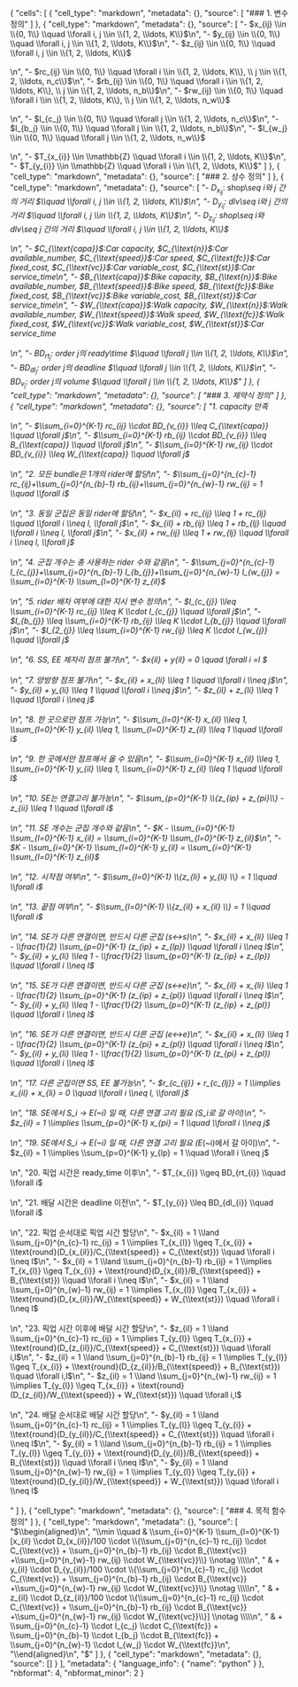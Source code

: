 {
 "cells": [
  {
   "cell_type": "markdown",
   "metadata": {},
   "source": [
    "### 1. 변수 정의"
   ]
  },
  {
   "cell_type": "markdown",
   "metadata": {},
   "source": [
    "- $x_{ij} \\in \\{0, 1\\} \\quad \\forall i, j \\in \\{1, 2, \\ldots, K\\}$\n",
    "- $y_{ij} \\in \\{0, 1\\} \\quad \\forall i, j \\in \\{1, 2, \\ldots, K\\}$\n",
    "- $z_{ij} \\in \\{0, 1\\} \\quad \\forall i, j \\in \\{1, 2, \\ldots, K\\}$ <br><br>\n",
    "- $rc_{ij} \\in \\{0, 1\\} \\quad \\forall i \\in \\{1, 2, \\ldots, K\\}, \\ j \\in \\{1, 2, \\ldots, n_c\\}$\n",
    "- $rb_{ij} \\in \\{0, 1\\} \\quad \\forall i \\in \\{1, 2, \\ldots, K\\}, \\ j \\in \\{1, 2, \\ldots, n_b\\}$\n",
    "- $rw_{ij} \\in \\{0, 1\\} \\quad \\forall i \\in \\{1, 2, \\ldots, K\\}, \\ j \\in \\{1, 2, \\ldots, n_w\\}$ <br><br>\n",
    "- $I_{c_j} \\in \\{0, 1\\} \\quad \\forall j \\in \\{1, 2, \\ldots, n_c\\}$\n",
    "- $I_{b_j} \\in \\{0, 1\\} \\quad \\forall j \\in \\{1, 2, \\ldots, n_b\\}$\n",
    "- $I_{w_j} \\in \\{0, 1\\} \\quad \\forall j \\in \\{1, 2, \\ldots, n_w\\}$ <br><br>\n",
    "- $T_{x_{i}} \\in \\mathbb{Z} \\quad \\forall i \\in \\{1, 2, \\ldots, K\\}$\n",
    "- $T_{y_{i}} \\in \\mathbb{Z} \\quad \\forall i \\in \\{1, 2, \\ldots, K\\}$"
   ]
  },
  {
   "cell_type": "markdown",
   "metadata": {},
   "source": [
    "### 2. 상수 정의"
   ]
  },
  {
   "cell_type": "markdown",
   "metadata": {},
   "source": [
    "- $D_{x_{ij}}$: shop\\_seq $i$와 $j$ 간의 거리 $\\quad \\forall i, j \\in \\{1, 2, \\ldots, K\\}$\n",
    "- $D_{y_{ij}}$: dlv\\_seq $i$와 $j$ 간의 거리 $\\quad \\forall i, j \\in \\{1, 2, \\ldots, K\\}$\n",
    "- $D_{z_{ij}}$: shop\\_seq $i$와 dlv\\_seq $j$ 간의 거리 $\\quad \\forall i, j \\in \\{1, 2, \\ldots, K\\}$ <br><br>\n",
    "- $C_{\\text{capa}}$:Car capacity, $C_{\\text{n}}$:Car available_number, $C_{\\text{speed}}$:Car speed, $C_{\\text{fc}}$:Car fixed_cost, $C_{\\text{vc}}$:Car variable_cost, $C_{\\text{st}}$:Car service_time\n",
    "- $B_{\\text{capa}}$:Bike capacity, $B_{\\text{n}}$:Bike available_number, $B_{\\text{speed}}$:Bike speed, $B_{\\text{fc}}$:Bike fixed_cost, $B_{\\text{vc}}$:Bike variable_cost, $B_{\\text{st}}$:Car service_time\n",
    "- $W_{\\text{capa}}$:Walk capacity, $W_{\\text{n}}$:Walk available_number, $W_{\\text{speed}}$:Walk speed, $W_{\\text{fc}}$:Walk fixed_cost, $W_{\\text{vc}}$:Walk variable_cost, $W_{\\text{st}}$:Car service_time <br><br>\n",
    "- $BD_{rt_{j}}$: order $j$의 ready\\_time $\\quad \\forall j \\in \\{1, 2, \\ldots, K\\}$\n",
    "- $BD_{dl_{j}}$: order $j$의 deadline $\\quad \\forall j \\in \\{1, 2, \\ldots, K\\}$\n",
    "- $BD_{v_{j}}$: order $j$의 volume $\\quad \\forall j \\in \\{1, 2, \\ldots, K\\}$"
   ]
  },
  {
   "cell_type": "markdown",
   "metadata": {},
   "source": [
    "### 3. 제약식 정의"
   ]
  },
  {
   "cell_type": "markdown",
   "metadata": {},
   "source": [
    "1. capacity 만족 <br><br>\n",
    "- $\\sum_{i=0}^{K-1} rc_{ij} \\cdot BD_{v_{i}} \\leq C_{\\text{capa}} \\quad \\forall j$\n",
    "- $\\sum_{i=0}^{K-1} rb_{ij} \\cdot BD_{v_{i}} \\leq B_{\\text{capa}} \\quad \\forall j$\n",
    "- $\\sum_{i=0}^{K-1} rw_{ij} \\cdot BD_{v_{i}} \\leq W_{\\text{capa}} \\quad \\forall j$ <br><br>\n",
    "2. 모든 bundle은 1개의 rider에 할당\n",
    "- $\\sum_{j=0}^{n_{c}-1} rc_{ij}+\\sum_{j=0}^{n_{b}-1} rb_{ij}+\\sum_{j=0}^{n_{w}-1} rw_{ij} = 1 \\quad \\forall i$ <br><br>\n",
    "3. 동일 군집은 동일 rider에 할당\n",
    "- $x_{il} + rc_{ij} \\leq 1 + rc_{lj} \\quad \\forall i \\neq l, \\forall j$\n",
    "- $x_{il} + rb_{ij} \\leq 1 + rb_{lj} \\quad \\forall i \\neq l, \\forall j$\n",
    "- $x_{il} + rw_{ij} \\leq 1 + rw_{lj} \\quad \\forall i \\neq l, \\forall j$ <br><br>\n",
    "4. 군집 개수는 총 사용하는 rider 수와 같음\n",
    "- $\\sum_{j=0}^{n_{c}-1} I_{c_{j}}+\\sum_{j=0}^{n_{b}-1} I_{b_{j}}+\\sum_{j=0}^{n_{w}-1} I_{w_{j}} = \\sum_{i=0}^{K-1} \\sum_{l=0}^{K-1} z_{il}$ <br><br>\n",
    "5. rider 배차 여부에 대한 지시 변수 정의\n",
    "- $I_{c_{j}} \\leq \\sum_{i=0}^{K-1} rc_{ij} \\leq K \\cdot I_{c_{j}} \\quad \\forall j$\n",
    "- $I_{b_{j}} \\leq \\sum_{i=0}^{K-1} rb_{ij} \\leq K \\cdot I_{b_{j}} \\quad \\forall j$\n",
    "- $I_{2_{j}} \\leq \\sum_{i=0}^{K-1} rw_{ij} \\leq K \\cdot I_{w_{j}} \\quad \\forall j$ <br><br>\n",
    "6. SS, EE 제자리 점프 불가\n",
    "- $x_{il} + y_{il} = 0  \\quad \\forall i =l $ <br><br>\n",
    "7. 양방향 점프 불가\n",
    "- $x_{il} + x_{li}  \\leq 1 \\quad \\forall i \\neq j$\n",
    "- $y_{il} + y_{li}  \\leq 1 \\quad \\forall i \\neq j$\n",
    "- $z_{il} + z_{li}  \\leq 1 \\quad \\forall i \\neq j$ <br><br>\n",
    "8. 한 곳으로만 점프 가능\n",
    "- $\\sum_{l=0}^{K-1} x_{il} \\leq 1, \\sum_{l=0}^{K-1} y_{il} \\leq 1, \\sum_{l=0}^{K-1} z_{il} \\leq 1 \\quad \\forall i$ <br><br>\n",
    "9. 한 곳에서만 점프해서 올 수 있음\n",
    "- $\\sum_{i=0}^{K-1} x_{il} \\leq 1, \\sum_{i=0}^{K-1} y_{il} \\leq 1, \\sum_{i=0}^{K-1} z_{il} \\leq 1 \\quad \\forall l$ <br><br>\n",
    "10. SE는 연결고리 불가능\n",
    "- $\\sum_{p=0}^{K-1} \\{z_{ip} + z_{pi}\\} - z_{ii} \\leq 1 \\quad \\forall i$ <br><br>\n",
    "11. SE 개수는 군집 개수와 같음\n",
    "- $K - \\sum_{i=0}^{K-1} \\sum_{l=0}^{K-1} x_{il} = \\sum_{i=0}^{K-1} \\sum_{l=0}^{K-1} z_{il}$\n",
    "- $K - \\sum_{i=0}^{K-1} \\sum_{l=0}^{K-1} y_{il} = \\sum_{i=0}^{K-1} \\sum_{l=0}^{K-1} z_{il}$ <br><br>\n",
    "12. 시작점 여부\n",
    "- $\\sum_{l=0}^{K-1} \\{z_{li} + y_{li} \\} = 1 \\quad \\forall i$ <br><br>\n",
    "13. 끝점 여부\n",
    "- $\\sum_{l=0}^{K-1} \\{z_{il} + x_{il} \\} = 1 \\quad \\forall i$ <br><br>\n",
    "14. SE가 다른 연결이면, 반드시 다른 군집 (s<->s)\n",
    "- $x_{il} + x_{li} \\leq 1 - \\frac{1}{2} \\sum_{p=0}^{K-1} (z_{ip} + z_{lp}) \\quad \\forall i \\neq l$\n",
    "- $y_{il} + y_{li} \\leq 1 - \\frac{1}{2} \\sum_{p=0}^{K-1} (z_{ip} + z_{lp}) \\quad \\forall i \\neq l$ <br><br>\n",
    "15. SE가 다른 연결이면, 반드시 다른 군집 (s<->e)\n",
    "- $x_{il} + x_{li} \\leq 1 - \\frac{1}{2} \\sum_{p=0}^{K-1} (z_{ip} + z_{pl}) \\quad \\forall i \\neq l$\n",
    "- $y_{il} + y_{li} \\leq 1 - \\frac{1}{2} \\sum_{p=0}^{K-1} (z_{ip} + z_{pl}) \\quad \\forall i \\neq l$ <br><br>\n",
    "16. SE가 다른 연결이면, 반드시 다른 군집 (e<->e)\n",
    "- $x_{il} + x_{li} \\leq 1 - \\frac{1}{2} \\sum_{p=0}^{K-1} (z_{pi} + z_{pl}) \\quad \\forall i \\neq l$\n",
    "- $y_{il} + y_{li} \\leq 1 - \\frac{1}{2} \\sum_{p=0}^{K-1} (z_{pi} + z_{pl}) \\quad \\forall i \\neq l$ <br><br>\n",
    "17. 다른 군집이면 SS, EE 불가능\n",
    "- $r_{c_{ij}} + r_{c_{lj}} = 1 \\implies x_{il} + x_{li} = 0 \\quad \\forall i \\neq l, \\forall j$ <br><br>\n",
    "18. SE에서 S_i -> E_(~i) 일 때, 다른 연결 고리 필요 (S_i로 갈 아이)\n",
    "- $z_{il} = 1 \\implies \\sum_{p=0}^{K-1} x_{pi} = 1 \\quad \\forall i \\neq j$ <br><br>\n",
    "19. SE에서 S_i -> E_(~i) 일 때, 다른 연결 고리 필요 (E_(~i)에서 갈 아이)\n",
    "- $z_{il} = 1 \\implies \\sum_{p=0}^{K-1} y_{lp} = 1 \\quad \\forall i \\neq j$ <br><br>\n",
    "20. 픽업 시간은 ready_time 이후\n",
    "- $T_{x_{i}} \\geq BD_{rt_{i}} \\quad \\forall i$ <br><br>\n",
    "21. 배달 시간은 deadline 이전\n",
    "- $T_{y_{i}} \\leq BD_{dl_{i}} \\quad \\forall i$ <br><br>\n",
    "22. 픽업 순서대로 픽업 시간 할당\n",
    "- $x_{il} = 1 \\land \\sum_{j=0}^{n_{c}-1} rc_{ij} = 1 \\implies T_{x_{l}} \\geq T_{x_{i}} + \\text{round}(D_{x_{il}}/C_{\\text{speed}} + C_{\\text{st}}) \\quad \\forall i \\neq l$\n",
    "- $x_{il} = 1 \\land \\sum_{j=0}^{n_{b}-1} rb_{ij} = 1 \\implies T_{x_{l}} \\geq T_{x_{i}} + \\text{round}(D_{x_{il}}/B_{\\text{speed}} + B_{\\text{st}}) \\quad \\forall i \\neq l$\n",
    "- $x_{il} = 1 \\land \\sum_{j=0}^{n_{w}-1} rw_{ij} = 1 \\implies T_{x_{l}} \\geq T_{x_{i}} + \\text{round}(D_{x_{il}}/W_{\\text{speed}} + W_{\\text{st}}) \\quad \\forall i \\neq l$ <br><br>\n",
    "23. 픽업 시간 이후에 배달 시간 할당\n",
    "- $z_{il} = 1 \\land \\sum_{j=0}^{n_{c}-1} rc_{ij} = 1 \\implies T_{y_{l}} \\geq T_{x_{i}} + \\text{round}(D_{z_{il}}/C_{\\text{speed}} + C_{\\text{st}}) \\quad \\forall i,l$\n",
    "- $z_{il} = 1 \\land \\sum_{j=0}^{n_{b}-1} rb_{ij} = 1 \\implies T_{y_{l}} \\geq T_{x_{i}} + \\text{round}(D_{z_{il}}/B_{\\text{speed}} + B_{\\text{st}}) \\quad \\forall i,l$\n",
    "- $z_{il} = 1 \\land \\sum_{j=0}^{n_{w}-1} rw_{ij} = 1 \\implies T_{y_{l}} \\geq T_{x_{i}} + \\text{round}(D_{z_{il}}/W_{\\text{speed}} + W_{\\text{st}}) \\quad \\forall i,l$ <br><br>\n",
    "24. 배달 순서대로 배달 시간 할당\n",
    "- $y_{il} = 1 \\land \\sum_{j=0}^{n_{c}-1} rc_{ij} = 1 \\implies T_{y_{l}} \\geq T_{y_{i}} + \\text{round}(D_{y_{il}}/C_{\\text{speed}} + C_{\\text{st}}) \\quad \\forall i \\neq l$\n",
    "- $y_{il} = 1 \\land \\sum_{j=0}^{n_{b}-1} rb_{ij} = 1 \\implies T_{y_{l}} \\geq T_{y_{i}} + \\text{round}(D_{y_{il}}/B_{\\text{speed}} + B_{\\text{st}}) \\quad \\forall i \\neq l$\n",
    "- $y_{il} = 1 \\land \\sum_{j=0}^{n_{w}-1} rw_{ij} = 1 \\implies T_{y_{l}} \\geq T_{y_{i}} + \\text{round}(D_{y_{il}}/W_{\\text{speed}} + W_{\\text{st}}) \\quad \\forall i \\neq l$ <br><br>"
   ]
  },
  {
   "cell_type": "markdown",
   "metadata": {},
   "source": [
    "### 4. 목적 함수 정의"
   ]
  },
  {
   "cell_type": "markdown",
   "metadata": {},
   "source": [
    "$\\begin{aligned}\n",
    "\\min \\quad & \\sum_{i=0}^{K-1} \\sum_{l=0}^{K-1} [x_{il} \\cdot D_{x_{il}}/100 \\cdot \\{\\sum_{j=0}^{n_{c}-1} rc_{ij} \\cdot C_{\\text{vc}} + \\sum_{j=0}^{n_{b}-1} rb_{ij} \\cdot B_{\\text{vc}} +\\sum_{j=0}^{n_{w}-1} rw_{ij} \\cdot W_{\\text{vc}}\\} \\notag \\\\\n",
    "           & + y_{il} \\cdot D_{y_{il}}/100 \\cdot \\{\\sum_{j=0}^{n_{c}-1} rc_{ij} \\cdot C_{\\text{vc}} + \\sum_{j=0}^{n_{b}-1} rb_{ij} \\cdot B_{\\text{vc}} +\\sum_{j=0}^{n_{w}-1} rw_{ij} \\cdot W_{\\text{vc}}\\} \\notag \\\\\n",
    "           & + z_{il} \\cdot D_{z_{il}}/100 \\cdot \\{\\sum_{j=0}^{n_{c}-1} rc_{ij} \\cdot C_{\\text{vc}} + \\sum_{j=0}^{n_{b}-1} rb_{ij} \\cdot B_{\\text{vc}} +\\sum_{j=0}^{n_{w}-1} rw_{ij} \\cdot W_{\\text{vc}}\\}] \\notag \\\\\n",
    "           & + \\sum_{j=0}^{n_{c}-1} \\cdot I_{c_j} \\cdot C_{\\text{fc}} + \\sum_{j=0}^{n_{b}-1} \\cdot I_{b_j} \\cdot B_{\\text{fc}} + \\sum_{j=0}^{n_{w}-1} \\cdot I_{w_j} \\cdot W_{\\text{fc}}\n",
    "\\end{aligned}\n",
    "$"
   ]
  },
  {
   "cell_type": "markdown",
   "metadata": {},
   "source": []
  }
 ],
 "metadata": {
  "language_info": {
   "name": "python"
  }
 },
 "nbformat": 4,
 "nbformat_minor": 2
}
